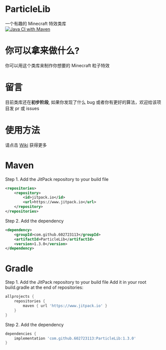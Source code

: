 # ParticleLib
一个有趣的 Minecraft 特效类库  
[![Java CI with Maven](https://github.com/602723113/ParticleLib/actions/workflows/maven.yml/badge.svg)](https://github.com/602723113/ParticleLib/actions/workflows/maven.yml)

# 你可以拿来做什么?
你可以用这个类库来制作你想要的 Minecraft 粒子特效

# 留言
目前类库还在**初步阶段**, 如果你发现了什么 bug 或者你有更好的算法，欢迎给该项目发 pr 或 issues

# 使用方法
请点击 [Wiki](https://github.com/602723113/ParticleLib/wiki) 获得更多

# Maven
Step 1. Add the JitPack repository to your build file
```xml
<repositories>
    <repository>
        <id>jitpack.io</id>
        <url>https://www.jitpack.io</url>
    </repository>
</repositories>
```
Step 2. Add the dependency
```xml
<dependency>
    <groupId>com.github.602723113</groupId>
    <artifactId>ParticleLib</artifactId>
    <version>1.3.0</version>
</dependency>
```
# Gradle
Step 1. Add the JitPack repository to your build file
Add it in your root build.gradle at the end of repositories:
```gradle
allprojects {
    repositories {
        maven { url 'https://www.jitpack.io' }
    }
}
```
Step 2. Add the dependency
```gradle
dependencies {
    implementation 'com.github.602723113:ParticleLib:1.3.0'
}
```
